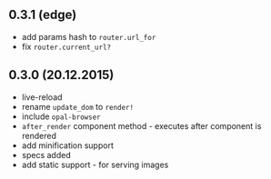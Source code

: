 ## 0.3.1 (edge)
* add params hash to `router.url_for`
* fix `router.current_url?`

## 0.3.0 (20.12.2015)

* live-reload
* rename `update_dom` to `render!`
* include `opal-browser`
* `after_render` component method - executes after component is rendered
* add minification support
* specs added
* add static support - for serving images
